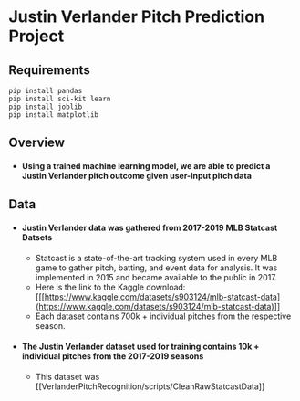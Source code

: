 # Justin Verlander Pitch Prediction Project


## Requirements
```
pip install pandas
pip install sci-kit learn
pip install joblib
pip install matplotlib
```
## Overview
- #### Using a trained machine learning model, we are able to predict a Justin Verlander pitch outcome given user-input pitch data

## Data
- #### Justin Verlander data was gathered from 2017-2019 MLB Statcast Datsets
	- Statcast is a state-of-the-art tracking system used in every MLB game to gather pitch, batting, and event data for analysis. It was implemented in 2015 and became available to the public in 2017.
	- Here is the link to the Kaggle download: [[[https://www.kaggle.com/datasets/s903124/mlb-statcast-data](https://www.kaggle.com/datasets/s903124/mlb-statcast-data)]]
	- Each dataset contains 700k + individual pitches from the respective season.
- #### The Justin Verlander dataset used for training contains 10k + individual pitches from the 2017-2019 seasons
	- This dataset was [[VerlanderPitchRecognition/scripts/CleanRawStatcastData]]

